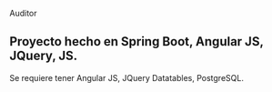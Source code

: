Auditor

## Proyecto hecho en Spring Boot, Angular JS, JQuery, JS.

Se requiere tener Angular JS, JQuery Datatables, PostgreSQL.